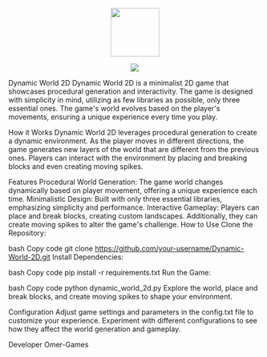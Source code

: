 <p align="center"> <img src="URL_TO_YOUR_GAME_IMAGE" width="97" height="97"> </p> <p align="center"> <img src="http://ForTheBadge.com/images/badges/made-with-python.svg"> </p>
Dynamic World 2D
Dynamic World 2D is a minimalist 2D game that showcases procedural generation and interactivity. The game is designed with simplicity in mind, utilizing as few libraries as possible, only three essential ones. The game's world evolves based on the player's movements, ensuring a unique experience every time you play.

How it Works
Dynamic World 2D leverages procedural generation to create a dynamic environment. As the player moves in different directions, the game generates new layers of the world that are different from the previous ones. Players can interact with the environment by placing and breaking blocks and even creating moving spikes.

Features
Procedural World Generation: The game world changes dynamically based on player movement, offering a unique experience each time.
Minimalistic Design: Built with only three essential libraries, emphasizing simplicity and performance.
Interactive Gameplay: Players can place and break blocks, creating custom landscapes. Additionally, they can create moving spikes to alter the game's challenge.
How to Use
Clone the Repository:

bash
Copy code
git clone https://github.com/your-username/Dynamic-World-2D.git
Install Dependencies:

bash
Copy code
pip install -r requirements.txt
Run the Game:

bash
Copy code
python dynamic_world_2d.py
Explore the world, place and break blocks, and create moving spikes to shape your environment.

Configuration
Adjust game settings and parameters in the config.txt file to customize your experience. Experiment with different configurations to see how they affect the world generation and gameplay.

Developer
Omer-Games
